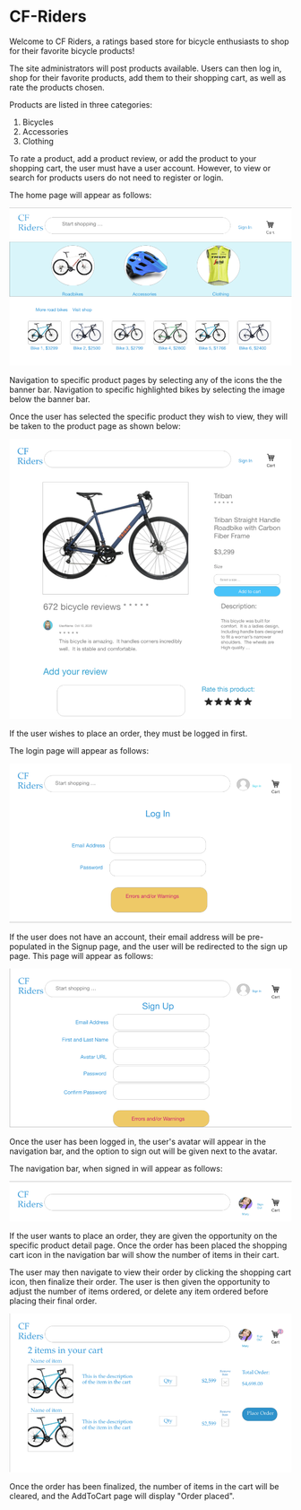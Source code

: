 # CF-Riders

Welcome to CF Riders, a ratings based store for bicycle enthusiasts to shop for their favorite bicycle products!

The site administrators will post products available.  Users can then log in, shop for their favorite products, add them to their shopping cart, as well as rate the products chosen.

Products are listed in three categories:

1. Bicycles
2. Accessories
3. Clothing

To rate a product, add a product review, or add the product to your shopping cart, the user must have a user account.  However, to view or search for products users do not need to register or login.

The home page will appear as follows:

![Homepage Image](../docs/images/HomePage.png)

Navigation to specific product pages by selecting any of the icons the the banner bar.  Navigation to specific highlighted bikes by selecting the image below the banner bar.

Once the user has selected the specific product they wish to view, they will be taken to the product page as shown below:

![Productpage Image](../docs/images/ProductPage.png)

If the user wishes to place an order, they must be logged in first.

The login page will appear as follows:

![Login Page](../docs/images/LogIn.png)

If the user does not have an account, their email address will be pre-populated in the Signup page, and the user will be redirected to the sign up page.  This page will appear as follows:

![SignUp page](../docs/images/SignUp.png)

Once the user has been logged in, the user's avatar will appear in the navigation bar, and the option to sign out will be given next to the avatar.

The navigation bar, when signed in will appear as follows:

![Navigation Bar Signed In](../docs/images/NavigationBar-SignedIn.png)

If the user wants to place an order, they are given the opportunity on the specific product detail page.  Once the order has been placed the shopping cart icon in the navigation bar will show the number of items in their cart.

The user may then navigate to view their order by clicking the shopping cart icon, then finalize their order.  The user is then given the opportunity to adjust the number of items ordered, or delete any item ordered before placing their final order.

![Shopping Cart](../docs/images/AddToCart.png)

Once the order has been finalized, the number of items in the cart will be cleared, and the AddToCart page will display "Order placed".
